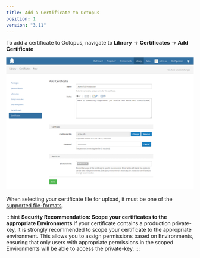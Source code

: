 ```yaml
---
title: Add a Certificate to Octopus
position: 1 
version: "3.11"
---
```


To add a certificate to Octopus, navigate to **Library** -> **Certificates** -> **Add Certificate** 

![Add certificate](add-certificate.png "width=500")

When selecting your certificate file for upload, it must be one of the [supported file-formats](/docs/deploying-applications/certificates/file-formats.md).

:::hint
**Security Recommendation: Scope your certificates to the appropriate Environments**
If your certificate contains a production private-key, it is strongly recommended to scope your certificate to the appropriate environment.
This allows you to assign permissions based on Environments, ensuring that only users with appropriate permissions in the scoped Environments will be able to access the private-key. 
:::